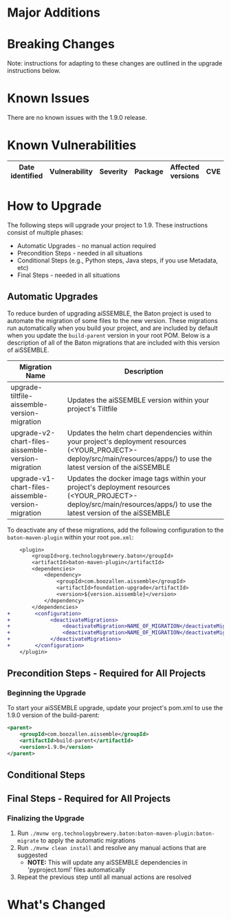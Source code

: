 # Major Additions

# Breaking Changes
_<A short bulleted list of changes that will cause downstream projects to be partially or wholly inoperable without changes. Instructions for those changes should live in the How To Upgrade section>_
Note: instructions for adapting to these changes are outlined in the upgrade instructions below.

# Known Issues
There are no known issues with the 1.9.0 release.

# Known Vulnerabilities
| Date<br/>identified | Vulnerability | Severity | Package | Affected <br/>versions | CVE | Fixed <br/>in |
|---------------------|---------------|----------|---------|------------------------|-----|---------------|

# How to Upgrade
The following steps will upgrade your project to 1.9. These instructions consist of multiple phases:
- Automatic Upgrades - no manual action required
- Precondition Steps - needed in all situations
- Conditional Steps (e.g., Python steps, Java steps, if you use Metadata, etc)
- Final Steps - needed in all situations

## Automatic Upgrades
To reduce burden of upgrading aiSSEMBLE, the Baton project is used to automate the migration of some files to the new version.  These migrations run automatically when you build your project, and are included by default when you update the `build-parent` version in your root POM.  Below is a description of all of the Baton migrations that are included with this version of aiSSEMBLE.

| Migration Name                                             | Description                                                                                                                                                                |
|------------------------------------------------------------|----------------------------------------------------------------------------------------------------------------------------------------------------------------------------|
| upgrade-tiltfile-aissemble-version-migration               | Updates the aiSSEMBLE version within your project's Tiltfile                                                                                                               |
| upgrade-v2-chart-files-aissemble-version-migration         | Updates the helm chart dependencies within your project's deployment resources (<YOUR_PROJECT>-deploy/src/main/resources/apps/) to use the latest version of the aiSSEMBLE |
| upgrade-v1-chart-files-aissemble-version-migration         | Updates the docker image tags within your project's deployment resources (<YOUR_PROJECT>-deploy/src/main/resources/apps/) to use the latest version of the aiSSEMBLE       |

To deactivate any of these migrations, add the following configuration to the `baton-maven-plugin` within your root `pom.xml`:

```diff
    <plugin>
        <groupId>org.technologybrewery.baton</groupId>
        <artifactId>baton-maven-plugin</artifactId>
        <dependencies>
            <dependency>
                <groupId>com.boozallen.aissemble</groupId>
                <artifactId>foundation-upgrade</artifactId>
                <version>${version.aissemble}</version>
            </dependency>
        </dependencies>
+        <configuration>
+             <deactivateMigrations>
+                 <deactivateMigration>NAME_OF_MIGRATION</deactivateMigration>
+                 <deactivateMigration>NAME_OF_MIGRATION</deactivateMigration>
+             </deactivateMigrations>
+        </configuration>
    </plugin>
```

## Precondition Steps - Required for All Projects

### Beginning the Upgrade
To start your aiSSEMBLE upgrade, update your project's pom.xml to use the 1.9.0 version of the build-parent:
   ```xml
   <parent>
       <groupId>com.boozallen.aissemble</groupId>
       <artifactId>build-parent</artifactId>
       <version>1.9.0</version>
   </parent>
   ```

## Conditional Steps


## Final Steps - Required for All Projects
### Finalizing the Upgrade
1. Run `./mvnw org.technologybrewery.baton:baton-maven-plugin:baton-migrate` to apply the automatic migrations
1. Run `./mvnw clean install` and resolve any manual actions that are suggested
    - **NOTE:** This will update any aiSSEMBLE dependencies in 'pyproject.toml' files automatically
1. Repeat the previous step until all manual actions are resolved

# What's Changed
